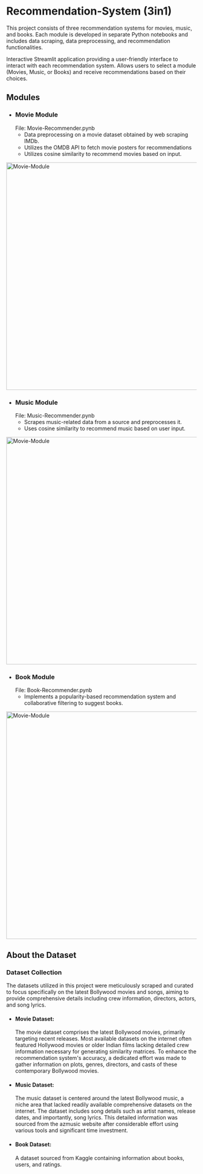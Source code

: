 # Recommendation-System (3in1)
This project consists of three recommendation systems for movies, music, and books. Each module is developed in separate Python notebooks and includes data scraping, data preprocessing, and recommendation functionalities.

Interactive Streamlit application providing a user-friendly interface to interact with each recommendation system.
Allows users to select a module (Movies, Music, or Books) and receive recommendations based on their choices.

## Modules
- ###  Movie Module
    File: Movie-Recommender.pynb
    - Data preprocessing on a movie dataset obtained by web scraping IMDb.
    - Utilizes the OMDB API to fetch movie posters for recommendations
    - Utilizes cosine similarity to recommend movies based on input.

<img src="https://user-images.githubusercontent.com/67409912/283428999-f9960ffe-6c1c-4112-8c5f-e4e89f19570a.png" alt="Movie-Module" width="600"/>

- ### Music Module
    File: Music-Recommender.pynb
    - Scrapes music-related data from a source and preprocesses it.
    - Uses cosine similarity to recommend music based on user input.

<img src="https://user-images.githubusercontent.com/67409912/283429025-5ae98dd2-68db-4ada-b466-e213d2b55345.png" alt="Movie-Module" width="600"/>

- ### Book Module
    File: Book-Recommender.pynb
    - Implements a popularity-based recommendation system and collaborative filtering to suggest books.

<img src="https://user-images.githubusercontent.com/67409912/283429035-edd962d5-2748-4ad8-b510-6eb1a9249cbc.png" alt="Movie-Module" width="600"/>

## About the Dataset
### Dataset Collection
The datasets utilized in this project were meticulously scraped and curated to focus specifically on the latest Bollywood movies and songs, aiming to provide comprehensive details including crew information, directors, actors, and song lyrics.

 - #### Movie Dataset:
    The movie dataset comprises the latest Bollywood movies, primarily targeting recent releases. Most available datasets on the internet often featured Hollywood movies or older Indian films lacking detailed crew information necessary for generating similarity matrices. To enhance the recommendation system's accuracy, a dedicated effort was made to gather information on plots, genres, directors, and casts of these contemporary Bollywood movies.
 - #### Music Dataset:
   The music dataset is centered around the latest Bollywood music, a niche area that lacked readily available comprehensive datasets on the internet. The dataset includes song details such as artist names, release dates, and importantly, song lyrics. This detailed information was sourced from the azmusic website after considerable effort using various tools and significant time investment.
 - #### Book Dataset:
   A dataset sourced from Kaggle containing information about books, users, and ratings.
